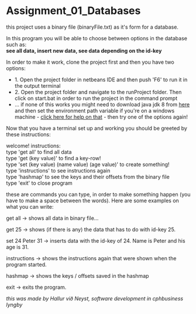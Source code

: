 # Assignment_01_Databases

<p>this project uses a binary file (binaryFile.txt) as it's form for a database.</p>

<p>In this program you will be able to choose between options in the database such as:<br/> <b>see all data, insert new data, see data depending on the id-key</b></p>


In order to make it work, clone the project first and then you have two options:
<ul>
  <li>1. Open the project folder in netbeans IDE and then push 'F6' to run it in the output terminal</li>
  <li>2. Open the project folder and navigate to the runProject folder. Then click on start.bat in order to run the project in the command prompt</li>
  <li>... if none of this works you might need to download java jdk 8 from <a href="https://www.oracle.com/technetwork/java/javase/downloads/jdk8-downloads-2133151.html">here</a> and then set the environment path variable if you're on a windows machine - <a href="https://stackoverflow.com/questions/1672281/environment-variables-for-java-installation">click here for help on that</a> - then try one of the options again!</li>
</ul>

<p>Now that you have a terminal set up and working you should be greeted by these instructions:</p>
<p>welcome! instructions:<br><emsp>type 'get all' to find all data<br><emsp>type 'get (key value)' to find a key-row!<br><emsp>type 'set (key value) (name value) (age value)' to create something!<br><emsp>type 'instructions' to see instructions again<br><emsp>type 'hashmap' to see the keys and their offsets from the binary file<emsp><br/>type 'exit' to close program</p>
  
<p>these are commands you can type, in order to make something happen (you have to make a space between the words). Here are some examples on what you can write:</p>

<p>get all -> shows all data in binary file...</p>
<p>get 25 -> shows (if there is any) the data that has to do with id-key 25.</p>
<p>set 24 Peter 31 -> inserts data with the id-key of 24. Name is Peter and his age is 31.</p>
<p>instructions -> shows the instructions again that were shown when the program started.</p>
<p>hashmap -> shows the keys / offsets saved in the hashmap</p>
<p>exit -> exits the program.</p>


<i>this was made by Hallur við Neyst, software development in cphbusiness lyngby</i>
